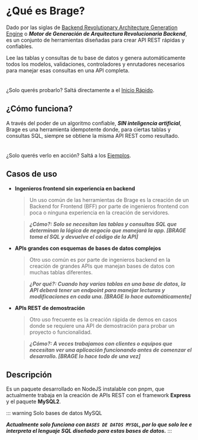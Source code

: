 # ¿Qué es Brage?

Dado por las siglas de [Backend Revolutionary Architecture Generation Engine](https://brage.pages.dev) o ***Motor de Generación de Arquitectura Revolucionaria Backend***, es un conjunto de herramientas diseñadas para crear API REST rápidas y confiables.

Lee las tablas y consultas de tu base de datos y genera automáticamente todos los modelos, validaciones, controladores y enrutadores necesarios para manejar esas consultas en una API completa.

<div class="tip custom-block" style="padding-top: 8px">

¿Solo querés probarlo? Saltá directamente a el [Inicio Rápido](./getting-started).

</div>

## ¿Cómo funciona?

A través del poder de un algoritmo confiable, ***SIN inteligencia artificial***, Brage es una herramienta idempotente donde, para ciertas tablas y consultas SQL, siempre se obtiene la misma API REST como resultado.

<div class="tip custom-block" style="padding-top: 8px">

¿Solo querés verlo en acción? Saltá a los [Ejemplos](./queries).

</div>

## Casos de uso

- **Ingenieros frontend sin experiencia en backend**

  > Un uso común de las herramientas de Brage es la creación de un Backend for Frontend (BFF) por parte de ingenieros frontend con poca o ninguna experiencia en la creación de servidores.  
  
  > ***¿Cómo?: Solo se necesitan las tablas y consultas SQL que determinan la lógica de negocio que manejará la app. [BRAGE toma el SQL y devuelve el código de la API]***

- **APIs grandes con esquemas de bases de datos complejos**

  > Otro uso común es por parte de ingenieros backend en la creación de grandes APIs que manejan bases de datos con muchas tablas diferentes.

  > ***¿Por qué?: Cuando hay varias tablas en una base de datos, la API deberá tener un endpoint para manejar lecturas y modificaciones en cada una. [BRAGE lo hace automáticamente]***

- **APIs REST de demostración**

  > Otro uso frecuente es la creación rápida de demos en casos donde se requiere una API de demostración para probar un proyecto o funcionalidad.

  > ***¿Cómo?: A veces trabajamos con clientes o equipos que necesitan ver una aplicación funcionando antes de comenzar el desarrollo. [BRAGE lo hace todo de una vez]***

## Descripción

Es un paquete desarrollado en NodeJS instalable con pnpm, que actualmente trabaja en la creación de APIs REST con el framework **Express** y el paquete **MySQL2**.

::: warning Solo bases de datos MySQL

***Actualmente solo funciona con `BASES DE DATOS MYSQL`, por lo que solo lee e interpreta el lenguaje SQL diseñado para estas bases de datos.***
:::
